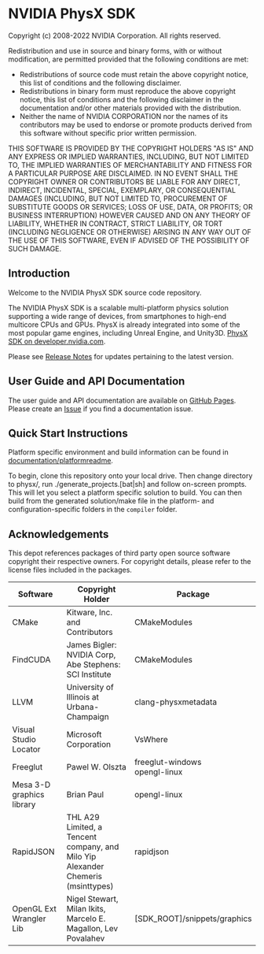 # NVIDIA PhysX SDK

Copyright (c) 2008-2022 NVIDIA Corporation. All rights reserved.

Redistribution and use in source and binary forms, with or without
modification, are permitted provided that the following conditions
are met:

* Redistributions of source code must retain the above copyright
   notice, this list of conditions and the following disclaimer.
* Redistributions in binary form must reproduce the above copyright
   notice, this list of conditions and the following disclaimer in the
   documentation and/or other materials provided with the distribution.
* Neither the name of NVIDIA CORPORATION nor the names of its
   contributors may be used to endorse or promote products derived
   from this software without specific prior written permission.

THIS SOFTWARE IS PROVIDED BY THE COPYRIGHT HOLDERS "AS IS" AND ANY
EXPRESS OR IMPLIED WARRANTIES, INCLUDING, BUT NOT LIMITED TO, THE
IMPLIED WARRANTIES OF MERCHANTABILITY AND FITNESS FOR A PARTICULAR
PURPOSE ARE DISCLAIMED.  IN NO EVENT SHALL THE COPYRIGHT OWNER OR
CONTRIBUTORS BE LIABLE FOR ANY DIRECT, INDIRECT, INCIDENTAL, SPECIAL,
EXEMPLARY, OR CONSEQUENTIAL DAMAGES (INCLUDING, BUT NOT LIMITED TO,
PROCUREMENT OF SUBSTITUTE GOODS OR SERVICES; LOSS OF USE, DATA, OR
PROFITS; OR BUSINESS INTERRUPTION) HOWEVER CAUSED AND ON ANY THEORY
OF LIABILITY, WHETHER IN CONTRACT, STRICT LIABILITY, OR TORT
(INCLUDING NEGLIGENCE OR OTHERWISE) ARISING IN ANY WAY OUT OF THE USE
OF THIS SOFTWARE, EVEN IF ADVISED OF THE POSSIBILITY OF SUCH DAMAGE.

## Introduction

Welcome to the NVIDIA PhysX SDK source code repository.

The NVIDIA PhysX SDK is a scalable multi-platform physics solution supporting a wide range of devices, from smartphones to high-end multicore CPUs and GPUs. PhysX is already integrated into some of the most popular game engines, including Unreal Engine, and Unity3D. [PhysX SDK on developer.nvidia.com](https://developer.nvidia.com/physx-sdk).

Please see [Release Notes](./CHANGELOG.md) for updates pertaining to the latest version.

## User Guide and API Documentation

The user guide and API documentation are available on [GitHub Pages](https://nvidia-omniverse.github.io/PhysX/physx). Please create an [Issue](https://github.com/NVIDIA-Omniverse/PhysX/issues/) if you find a documentation issue.

## Quick Start Instructions

Platform specific environment and build information can be found in [documentation/platformreadme](./documentation/platformreadme).

To begin, clone this repository onto your local drive.  Then change directory to physx/, run ./generate_projects.[bat|sh] and follow on-screen prompts.  This will let you select a platform specific solution to build.  You can then build from the generated solution/make file in the platform- and configuration-specific folders in the ``compiler`` folder.

## Acknowledgements

This depot references packages of third party open source software copyright their respective owners.
For copyright details, please refer to the license files included in the packages.

| Software                  | Copyright Holder                                                                    | Package                          |
|---------------------------|-------------------------------------------------------------------------------------|----------------------------------|
| CMake                     | Kitware, Inc. and Contributors                                                      | CMakeModules                     |
| FindCUDA                  | James Bigler: NVIDIA Corp, Abe Stephens: SCI Institute                              | CMakeModules                     |
| LLVM                      | University of Illinois at Urbana-Champaign                                          | clang-physxmetadata              |
| Visual Studio Locator     | Microsoft Corporation                                                               | VsWhere                          |
| Freeglut                  | Pawel W. Olszta                                                                     | freeglut-windows<br>opengl-linux |
| Mesa 3-D graphics library | Brian Paul                                                                          | opengl-linux                     |
| RapidJSON                 | THL A29 Limited, a Tencent company, and Milo Yip<br>Alexander Chemeris (msinttypes) | rapidjson                        |
| OpenGL Ext Wrangler Lib   | Nigel Stewart, Milan Ikits, Marcelo E. Magallon, Lev Povalahev                      | [SDK_ROOT]/snippets/graphics     |
